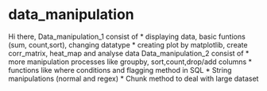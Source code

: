 # data_manipulation
Hi there,
Data_manipulation_1 consist of 
    * displaying data, basic funtions (sum, count,sort), changing datatype
    * creating plot by matplotlib, create corr_matrix, heat_map and analyse data
Data_manipulation_2 consist of 
    * more manipulation processes like groupby, sort,count,drop/add columns
    * functions like where conditions and flagging method in SQL
    * String manipulations (normal and regex)
    * Chunk method to deal with large dataset
